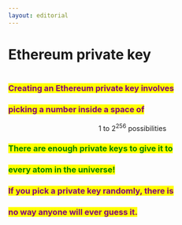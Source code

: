 ```yaml
---
layout: editorial
---
```


# Ethereum private key

<figure><img src="../../../../../../../.gitbook/assets/pexels-btgl-♡-9375239.jpg" alt=""><figcaption></figcaption></figure>

### <mark style="color:purple;">Creating an Ethereum private key involves</mark>&#x20;

### <mark style="color:purple;">picking a number inside a space of</mark> &#x20;

$$
\textrm{1 to } 2^{256} \textrm{ possibilities }
$$

### <mark style="color:green;">There are enough private keys to give it  to</mark>&#x20;

### <mark style="color:green;">every atom in the universe!</mark>&#x20;



### <mark style="color:purple;">If you pick a private key randomly, there is</mark>&#x20;

### <mark style="color:purple;">no way anyone will ever guess it.</mark>
